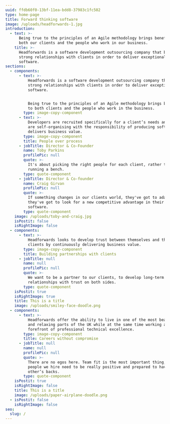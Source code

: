 ```yaml
---
uuid: ffdb60f0-13bf-11ea-bdd8-37983c1fc502
type: home-page
title: Forward thinking software
image: /uploads/headforwards-1.jpg
introduction:
  - text: >-
      Being true to the principles of an Agile methodology brings benefits to
      both our clients and the people who work in our business.
    title: >-
      Headforwards is a software development outsourcing company that builds
      strong relationships with clients in order to deliver exceptional
      software.
sections:
  - components:
      - text: >-
          Headforwards is a software development outsourcing company that builds
          strong relationships with clients in order to deliver exceptional
          software.


          Being true to the principles of an Agile methodology brings benefits
          to both clients and the people who work in the business.
        type: image-copy-component
      - text: >-
          Developers are recruited specifically for a client’s needs and teams
          are self-organising with the responsibility of producing software that
          delivers business value.
        type: image-copy-component
        title: People over process
      - jobTitle: Director & Co-Founder
        name: Toby Parkins
        profilePic: null
        quote: >-
          It's about picking the right people for each client, rather than
          running a bench. 
        type: quote-component
      - jobTitle: Director & Co-founder
        name: Craig Girvan
        profilePic: null
        quote: >-
          If something changes in our clients world, they've got to adapt,
          they've got to look for a new competitive advantage in their
          software. 
        type: quote-component
    image: /uploads/toby-and-craig.jpg
    isPostit: false
    isRightImage: false
  - components:
      - text: >-
          Headforwards looks to develop trust between themselves and their
          clients by continuously delivering business value.
        type: image-copy-component
        title: Building partnerships with clients
      - jobTitle: null
        name: null
        profilePic: null
        quote: >-
          We want to be a partner to our clients, to develop long-term
          relationships with trust on both sides.
        type: quote-component
    isPostit: true
    isRightImage: true
    title: This is a title
    image: /uploads/smiley-face-doodle.png
  - components:
      - text: >-
          Headforwards offer the ability to live in one of the most beautiful
          and relaxing parts of the UK while at the same time working at the
          forefront of professional technical excellence.
        type: image-copy-component
        title: Careers without compromise
      - jobTitle: null
        name: null
        profilePic: null
        quote: >-
          There are no egos here. Team fit is the most important thing, so the
          people we hire need to be really positive and prepared to have each
          other’s backs.
        type: quote-component
    isPostit: true
    isRightImage: false
    title: This is a title
    image: /uploads/paper-airplane-doodle.png
  - isPostit: false
    isRightImage: false
seo:
  slug: /
---
```


